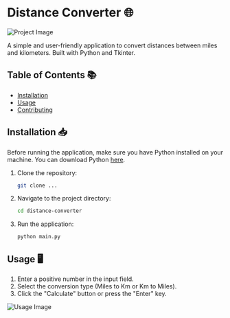 # Distance Converter 🌐

![Project Image](https://i.imgur.com/a9f2qFq.jpg)

A simple and user-friendly application to convert distances between miles and kilometers. Built with Python and Tkinter.

## Table of Contents 📚

- [Installation](#installation)
- [Usage](#usage)
- [Contributing](#contributing)

## Installation 📥

Before running the application, make sure you have Python installed on your machine. You can download Python [here](https://www.python.org/downloads/).

1. Clone the repository:
	```bash
	git clone ...
	
	```
2. Navigate to the project directory:
	```bash
	cd distance-converter
	```
3. Run the application:
	```bash
	python main.py
	```

## Usage 🖥️

1. Enter a positive number in the input field.
2. Select the conversion type (Miles to Km or Km to Miles).
3. Click the "Calculate" button or press the "Enter" key.

![Usage Image](https://i.imgur.com/SqLla3P.png)
